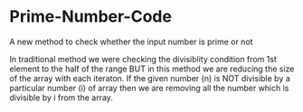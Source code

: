 # Prime-Number-Code
A new method to check whether the input number is prime or not

In traditional method we were checking the divisiblity condition from 1st element to the half of the range BUT in this method we are reducing the size of the array with each iteraton.
If the given number (n) is NOT divisible by a particular number (i) of array then we are removing all the number which is divisible by i from the array.
